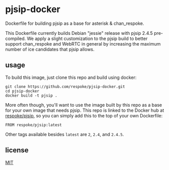 # pjsip-docker

Dockerfile for building pjsip as a base for asterisk & chan_respoke. 

This Dockerfile currently builds Debian "jessie" release with pjsip 2.4.5 pre-compiled. 
We apply a slight customization to the pjsip build to better support chan_respoke and 
WebRTC in general by increasing the maximum number of ice candidates that pjsip allows.

## usage

To build this image, just clone this repo and build using docker:

    git clone https://github.com/respoke/pjsip-docker.git
    cd pjsip-docker
    docker build -t pjsip .

More often though, you'll want to use the image built by this repo as a base for your 
own image that needs pjsip. This repo is linked to the Docker hub at [respoke/pjsip][],
so you can simply add this to the top of your own Dockerfile:

    FROM respoke/pjsip:latest

Other tags available besides `latest` are `2`, `2.4`, and `2.4.5`.

## license

[MIT](https://github.com/respoke/pjsip-docker/blob/master/LICENSE)


[respoke/pjsip]: https://hub.docker.com/r/respoke/pjsip/
